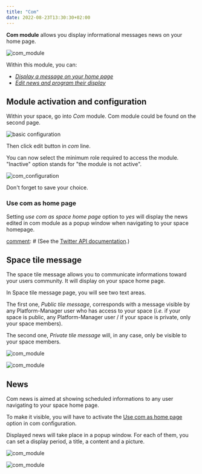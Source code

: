 ```yaml
---
title: "Com"
date: 2022-08-23T13:30:30+02:00
---
```



**Com module** allows you display informational messages news on your home page.

![com_module](../../../com_module_5.png)

Within this module, you can:
- [*Display a message on your home page*](./#space-tile-message)
- [*Edit news and program their display*](./#news)

## Module activation and configuration

Within your space, go into _Com_ module. Com module could be found on the second page.

![basic configuration](../../../basic_configuration_1.png)

Then click edit button in _com_ line.

You can now select the minimum role required to access the module. "Inactive" option stands for "the module is not active".

![com_configuration](../../../com_module_0.png)

Don't forget to save your choice.

### Use com as home page

Setting *use com as space home page* option to *yes* will display the news edited in com module as a popup window when navigating to your space homepage.

[comment]: # (### Link with Twitter)

[comment]: # (See the [Twitter API documentation](https://developer.twitter.com/en/docs/twitter-api/getting-started/getting-access-to-the-twitter-api).)

## Space tile message

The space tile message allows you to communicate informations toward your users community. It will display on your space home page.

In Space tile message page, you will see two text areas.

The first one, *Public tile message*, corresponds with a message visible by any Platform-Manager user who has access to your space (_i.e._ if your space is public, any Platform-Manager user / if your space is private, only your space members).

The second one, *Private tile message* will, in any case, only be visible to your space members.


![com_module](../../../com_module_1.png)

![com_module](../../../com_module_2.png)

## News

Com news is aimed at showing scheduled informations to any user navigating to your space home page.

To make it visible, you will have to activate the [Use com as home page](./#use-com-as-home-page) option in com configuration.

Displayed news will take place in a popup window. For each of them, you can set a display period, a title, a content and a picture.

![com_module](../../../com_module_3.png)

![com_module](../../../com_module_4.png)

